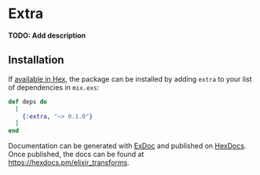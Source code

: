 # Extra

**TODO: Add description**

## Installation

If [available in Hex](https://hex.pm/docs/publish), the package can be installed
by adding `extra` to your list of dependencies in `mix.exs`:

```elixir
def deps do
  [
    {:extra, "~> 0.1.0"}
  ]
end
```

Documentation can be generated with [ExDoc](https://github.com/elixir-lang/ex_doc)
and published on [HexDocs](https://hexdocs.pm). Once published, the docs can
be found at <https://hexdocs.pm/elixir_transforms>.

